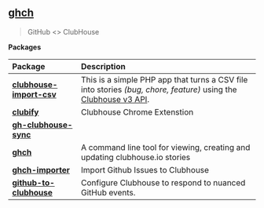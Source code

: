 ## [ghch](#)

> GitHub <> ClubHouse


<!-- START pkgtoc, keep to allow update -->

**Packages**

| Package                                          | Description                                                                                                                                     |
| :----------------------------------------------- | :---------------------------------------------------------------------------------------------------------------------------------------------- |
| **[clubhouse-import-csv](packages/import-csv/)** | This is a simple PHP app that turns a CSV file into stories _(bug, chore, feature)_ using the [Clubhouse v3 API](https://clubhouse.io/api/v3/). |
| **[clubify](packages/clubify/)**                 | Clubhouse Chrome Extenstion                                                                                                                     |
| **[gh-clubhouse-sync](packages/sync/)**          |                                                                                                                                                 |
| **[ghch](packages/cli/)**                        | A command line tool for viewing, creating and updating clubhouse.io stories                                                                     |
| **[ghch-importer](packages/github-importer/)**   | Import Github Issues to Clubhouse                                                                                                               |
| **[github-to-clubhouse](packages/gh-hook/)**     | Configure Clubhouse to respond to nuanced GitHub events.                                                                                        |

<!-- END pkgtoc, keep to allow update -->

